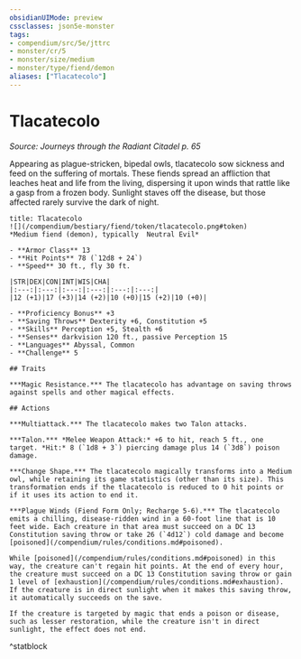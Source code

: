 ```yaml
---
obsidianUIMode: preview
cssclasses: json5e-monster
tags:
- compendium/src/5e/jttrc
- monster/cr/5
- monster/size/medium
- monster/type/fiend/demon
aliases: ["Tlacatecolo"]
---
```

# Tlacatecolo
*Source: Journeys through the Radiant Citadel p. 65*  

Appearing as plague-stricken, bipedal owls, tlacatecolo sow sickness and feed on the suffering of mortals. These fiends spread an affliction that leaches heat and life from the living, dispersing it upon winds that rattle like a gasp from a frozen body. Sunlight staves off the disease, but those affected rarely survive the dark of night.

```ad-statblock
title: Tlacatecolo
![](/compendium/bestiary/fiend/token/tlacatecolo.png#token)
*Medium fiend (demon), typically  Neutral Evil*

- **Armor Class** 13 
- **Hit Points** 78 (`12d8 + 24`)
- **Speed** 30 ft., fly 30 ft.

|STR|DEX|CON|INT|WIS|CHA|
|:---:|:---:|:---:|:---:|:---:|:---:|
|12 (+1)|17 (+3)|14 (+2)|10 (+0)|15 (+2)|10 (+0)|

- **Proficiency Bonus** +3
- **Saving Throws** Dexterity +6, Constitution +5
- **Skills** Perception +5, Stealth +6
- **Senses** darkvision 120 ft., passive Perception 15
- **Languages** Abyssal, Common
- **Challenge** 5

## Traits

***Magic Resistance.*** The tlacatecolo has advantage on saving throws against spells and other magical effects.

## Actions

***Multiattack.*** The tlacatecolo makes two Talon attacks.

***Talon.*** *Melee Weapon Attack:* +6 to hit, reach 5 ft., one target. *Hit:* 8 (`1d8 + 3`) piercing damage plus 14 (`3d8`) poison damage.

***Change Shape.*** The tlacatecolo magically transforms into a Medium owl, while retaining its game statistics (other than its size). This transformation ends if the tlacatecolo is reduced to 0 hit points or if it uses its action to end it.

***Plague Winds (Fiend Form Only; Recharge 5-6).*** The tlacatecolo emits a chilling, disease-ridden wind in a 60-foot line that is 10 feet wide. Each creature in that area must succeed on a DC 13 Constitution saving throw or take 26 (`4d12`) cold damage and become [poisoned](/compendium/rules/conditions.md#poisoned).

While [poisoned](/compendium/rules/conditions.md#poisoned) in this way, the creature can't regain hit points. At the end of every hour, the creature must succeed on a DC 13 Constitution saving throw or gain 1 level of [exhaustion](/compendium/rules/conditions.md#exhaustion). If the creature is in direct sunlight when it makes this saving throw, it automatically succeeds on the save.

If the creature is targeted by magic that ends a poison or disease, such as lesser restoration, while the creature isn't in direct sunlight, the effect does not end.
```
^statblock